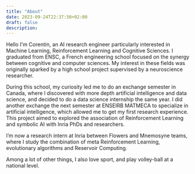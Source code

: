 ```yaml
---
title: "About"
date: 2023-09-24T22:37:50+02:00
draft: false
description: 
---
```


Hello I'm Corentin, an AI research engineer particularly interested in Machine Learning, Reinforcement Learning and Cognitive Sciences. I graduated from ENSC, a French engineering school focused on the synergy between cognitive and computer sciences. My interest in these fields was originally sparked by a high school project supervised by a neuroscience researcher.

During this school, my curiosity led me to do an exchange semester in Canada, where I discovered with more depth artificial intelligence and data science, and decided to do a data science internship the same year. I did another exchange the next semester at ENSEIRB MATMECA to specialize in artificial intelligence, which allowed me to get my first research experience. This project aimed to explored the association of Reinforcement Learning and symbolic AI with Inria PhDs and researchers.

I’m now a research intern at Inria between Flowers and Mnemosyne teams, where I study the combination of meta Reinforcement Learning, evolutionary algorithms and Reservoir Computing.

Among a lot of other things, I also love sport, and play volley-ball at a national level.
